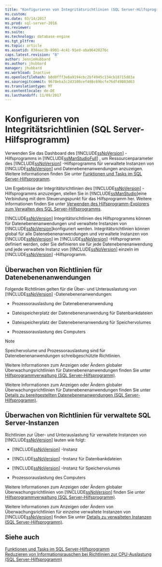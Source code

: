 ```yaml
---
title: "Konfigurieren von Integritätsrichtlinien (SQL Server-Hilfsprogramm) | Microsoft-Dokumentation"
ms.custom: 
ms.date: 03/14/2017
ms.prod: sql-server-2016
ms.reviewer: 
ms.suite: 
ms.technology: database-engine
ms.tgt_pltfrm: 
ms.topic: article
ms.assetid: 030aac3b-8901-4c41-91ed-aba96420276c
caps.latest.revision: "8"
author: JennieHubbard
ms.author: jhubbard
manager: jhubbard
ms.workload: Inactive
ms.openlocfilehash: b8d0fff3e8a9194cbc2bf4945c134cb18715d83a
ms.sourcegitcommit: 9678eba3c2d3100cef408c69bcfe76df49803d63
ms.translationtype: MT
ms.contentlocale: de-DE
ms.lasthandoff: 11/09/2017
---
```

# <a name="configure-health-policies-sql-server-utility"></a>Konfigurieren von Integritätsrichtlinien (SQL Server-Hilfsprogramm)
  Verwenden Sie das Dashboard des [!INCLUDE[ssNoVersion](../../includes/ssnoversion-md.md)] -Hilfsprogramms in [!INCLUDE[ssManStudioFull](../../includes/ssmanstudiofull-md.md)] , um Ressourcenparameter des [!INCLUDE[ssNoVersion](../../includes/ssnoversion-md.md)] -Hilfsprogramms für verwaltete Instanzen von [!INCLUDE[ssNoVersion](../../includes/ssnoversion-md.md)] und Datenebenenanwendungen anzuzeigen. Weitere Informationen finden Sie unter [Funktionen und Tasks im SQL Server-Hilfsprogramm](../../relational-databases/manage/sql-server-utility-features-and-tasks.md).  
  
 Um Ergebnisse der Integritätsrichtlinien des [!INCLUDE[ssNoVersion](../../includes/ssnoversion-md.md)] -Hilfsprogramms anzuzeigen, stellen Sie in [!INCLUDE[ssManStudio](../../includes/ssmanstudio-md.md)]eine Verbindung mit dem Steuerungspunkt für das Hilfsprogramm her. Weitere Informationen finden Sie unter [Verwenden des Hilfsprogramm-Explorers zum Verwalten des SQL Server-Hilfsprogramms](../../relational-databases/manage/use-utility-explorer-to-manage-the-sql-server-utility.md).  
  
 [!INCLUDE[ssNoVersion](../../includes/ssnoversion-md.md)] Integritätsrichtlinien des Hilfsprogramms können für Datenebenenanwendungen und verwaltete Instanzen von [!INCLUDE[ssNoVersion](../../includes/ssnoversion-md.md)]konfiguriert werden. Integritätsrichtlinien können global für alle Datenebenenanwendungen und verwaltete Instanzen von [!INCLUDE[ssNoVersion](../../includes/ssnoversion-md.md)] im [!INCLUDE[ssNoVersion](../../includes/ssnoversion-md.md)] -Hilfsprogramm definiert werden, oder Sie definieren sie für jede Datenebenenanwendung und jede verwaltete Instanz von [!INCLUDE[ssNoVersion](../../includes/ssnoversion-md.md)] einzeln im [!INCLUDE[ssNoVersion](../../includes/ssnoversion-md.md)] -Hilfsprogramm.  
  
## <a name="monitoring-policies-for-data-tier-applications"></a>Überwachen von Richtlinien für Datenebenenanwendungen  
 Folgende Richtlinien gelten für die Über- und Unterauslastung von [!INCLUDE[ssNoVersion](../../includes/ssnoversion-md.md)] -Datenebenenanwendungen:  
  
-   Prozessorauslastung der Datenebenenanwendung  
  
-   Dateispeicherplatz der Datenebenenanwendung für Datenbankdateien  
  
-   Dateispeicherplatz der Datenebenenanwendung für Speichervolumes  
  
-   Prozessorauslastung des Computers  
  
> [!NOTE]  
>  Speichervolume und Prozessorauslastung sind für Datenebenenanwendungen schreibgeschützte Richtlinien.  
  
 Weitere Informationen zum Anzeigen oder Ändern globaler Überwachungsrichtlinien für Datenebenenanwendungen finden Sie unter [Hilfsprogrammverwaltung &#40;SQL Server-Hilfsprogramm&#41;](http://msdn.microsoft.com/library/3e5a00c3-8905-40f0-9ddc-d924df9c2f0d).  
  
 Weitere Informationen zum Anzeigen oder Ändern globaler Überwachungsrichtlinien für Datenebenenanwendungen finden Sie unter [Details zu bereitgestellten Datenebenenanwendungen &#40;SQL Server-Hilfsprogramm&#41;](http://msdn.microsoft.com/library/79c41dd9-abcb-434e-9326-00a341d5c867).  
  
## <a name="monitoring-policies-for-managed-instances-of-sql-server"></a>Überwachen von Richtlinien für verwaltete SQL Server-Instanzen  
 Richtlinien zur Über- und Unterauslastung für verwaltete Instanzen von [!INCLUDE[ssNoVersion](../../includes/ssnoversion-md.md)] lauten wie folgt:  
  
-   [!INCLUDE[ssNoVersion](../../includes/ssnoversion-md.md)] -Instanz  
  
-   [!INCLUDE[ssNoVersion](../../includes/ssnoversion-md.md)] -Instanz für Datenbankdateien  
  
-   [!INCLUDE[ssNoVersion](../../includes/ssnoversion-md.md)] -Instanz für Speichervolumes  
  
-   Prozessorauslastung des Computers  
  
 Weitere Informationen zum Anzeigen oder Ändern globaler Überwachungsrichtlinien von [!INCLUDE[ssNoVersion](../../includes/ssnoversion-md.md)] finden Sie unter [Hilfsprogrammverwaltung &#40;SQL Server-Hilfsprogramm&#41;](http://msdn.microsoft.com/library/3e5a00c3-8905-40f0-9ddc-d924df9c2f0d).  
  
 Weitere Informationen zum Anzeigen oder Ändern von Überwachungsrichtlinien für einzelne verwaltete Instanzen von [!INCLUDE[ssNoVersion](../../includes/ssnoversion-md.md)] finden Sie unter [Details zu verwalteten Instanzen &#40;SQL Server-Hilfsprogramm&#41;](http://msdn.microsoft.com/library/6e51b7bb-a733-4852-8c33-7f4dbdf931c2).  
  
## <a name="see-also"></a>Siehe auch  
 [Funktionen und Tasks im SQL Server-Hilfsprogramm](../../relational-databases/manage/sql-server-utility-features-and-tasks.md)   
 [Reduzieren von Informationsrauschen bei Richtlinien zur CPU-Auslastung &#40;SQL Server-Hilfsprogramm&#41;](../../relational-databases/manage/reduce-noise-in-cpu-utilization-policies-sql-server-utility.md)  
  
  
